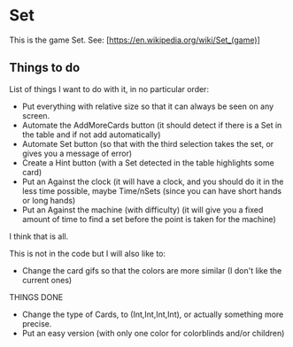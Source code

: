 # Set #

This is the game Set. See:
[https://en.wikipedia.org/wiki/Set_(game)]

## Things to do ##

List of things I want to do with it, in no particular order:

* Put everything with relative size so that it can always be seen on any
screen.
* Automate the AddMoreCards button (it should detect if there is a Set in the table and if not add automatically)
* Automate Set button (so that with the third selection takes the set, or gives you a message of error)
* Create a Hint button (with a Set detected in the table highlights some card)
* Put an Against the clock (it will have a clock, and you should do it in the less time possible, maybe Time/nSets (since you can have short hands or long hands)
* Put an Against the machine (with difficulty) (it will give you a fixed amount of time to find a set before the point is taken for the machine)

I think that is all.

This is not in the code but I will also like to:
* Change the card gifs so that the colors are more similar (I don't like the current ones)


THINGS DONE

* Change the type of Cards, to (Int,Int,Int,Int), or actually something more
precise.
* Put an easy version (with only one color for colorblinds and/or children)
